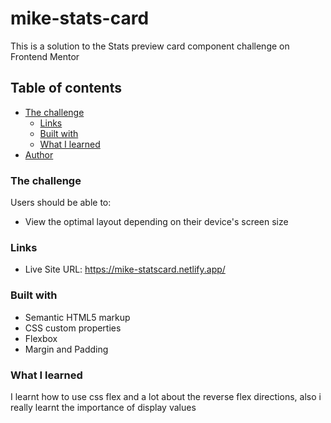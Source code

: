 # mike-stats-card

This is a solution to the Stats preview card component challenge on Frontend Mentor

## Table of contents

- [The challenge](#the-challenge)
  - [Links](#links)
  - [Built with](#built-with)
  - [What I learned](#what-i-learned)
- [Author](#author)


### The challenge

Users should be able to:

- View the optimal layout depending on their device's screen size


### Links

- Live Site URL: https://mike-statscard.netlify.app/

### Built with

- Semantic HTML5 markup
- CSS custom properties
- Flexbox
- Margin and Padding

### What I learned

I learnt how to use css  flex and a lot about the reverse flex directions, also i really learnt the importance of display values
